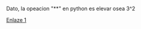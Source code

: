 
Dato, la opeacion "**" en python es elevar osea 3^2

[Enlaze 1](https://www.sensiocoders.com/blog/023_mlp_backprop)